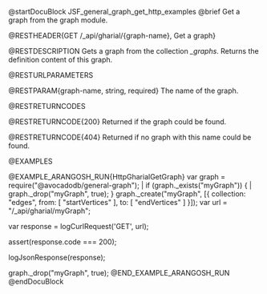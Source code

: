 
@startDocuBlock JSF_general_graph_get_http_examples
@brief Get a graph from the graph module.

@RESTHEADER{GET /_api/gharial/{graph-name}, Get a graph}

@RESTDESCRIPTION
Gets a graph from the collection *_graphs*.
Returns the definition content of this graph.

@RESTURLPARAMETERS

@RESTPARAM{graph-name, string, required}
The name of the graph.

@RESTRETURNCODES

@RESTRETURNCODE{200}
Returned if the graph could be found.

@RESTRETURNCODE{404}
Returned if no graph with this name could be found.

@EXAMPLES

@EXAMPLE_ARANGOSH_RUN{HttpGharialGetGraph}
  var graph = require("@avocadodb/general-graph");
| if (graph._exists("myGraph")) {
|    graph._drop("myGraph", true);
  }
  graph._create("myGraph", [{
    collection: "edges",
    from: [ "startVertices" ],
    to: [ "endVertices" ]
  }]);
  var url = "/_api/gharial/myGraph";

  var response = logCurlRequest('GET', url);

  assert(response.code === 200);

  logJsonResponse(response);

  graph._drop("myGraph", true);
@END_EXAMPLE_ARANGOSH_RUN
@endDocuBlock

